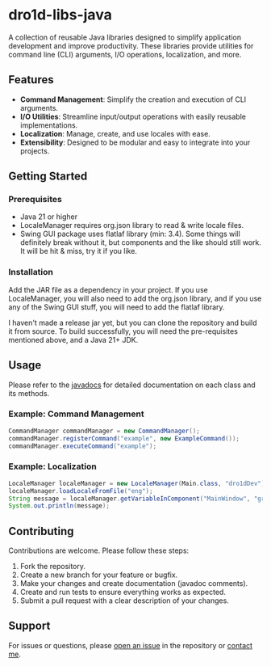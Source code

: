 
# dro1d-libs-java

A collection of reusable Java libraries designed to simplify application development and improve productivity. These libraries provide utilities for command line (CLI) arguments, I/O operations, localization, and more.

## Features

- **Command Management**: Simplify the creation and execution of CLI arguments.
- **I/O Utilities**: Streamline input/output operations with easily reusable implementations.
- **Localization**: Manage, create, and use locales with ease.
- **Extensibility**: Designed to be modular and easy to integrate into your projects.

## Getting Started

### Prerequisites

- Java 21 or higher
- LocaleManager requires org.json library to read & write locale files.
- Swing GUI package uses flatlaf library (min: 3.4). Some things will definitely break without it, but components and the like should still work. It will be hit & miss, try it if you like.

### Installation

Add the JAR file as a dependency in your project. If you use LocaleManager, you will also need to add the org.json library, and if you use any of the Swing GUI stuff, you will need to add the flatlaf library.

I haven't made a release jar yet, but you can clone the repository and build it from source. To build successfully, you will need the pre-requisites mentioned above, and a Java 21+ JDK.

## Usage

Please refer to the [javadocs](https://everdro1d.github.io/dro1d-libs-java/) for detailed documentation on each class and its methods.

### Example: Command Management
```java
CommandManager commandManager = new CommandManager();
commandManager.registerCommand("example", new ExampleCommand());
commandManager.executeCommand("example");
```

### Example: Localization
```java
LocaleManager localeManager = new LocaleManager(Main.class, "dro1dDev");
localeManager.loadLocaleFromFile("eng");
String message = localeManager.getVariableInComponent("MainWindow", "greetingLabel", "messageText");
System.out.println(message);
```

## Contributing

Contributions are welcome. Please follow these steps:

1. Fork the repository.
2. Create a new branch for your feature or bugfix.
3. Make your changes and create documentation (javadoc comments).
4. Create and run tests to ensure everything works as expected.
5. Submit a pull request with a clear description of your changes.

## Support

For issues or questions, please [open an issue](https://github.com/everdro1d/dro1d-libs-java/issues/new/choose) in the repository or [contact me](mailto:everdro1d-github@pm.me).

